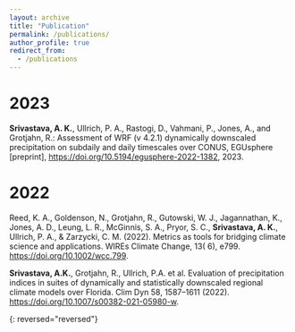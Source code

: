 ```yaml
---
layout: archive
title: "Publication"
permalink: /publications/
author_profile: true
redirect_from:
  - /publications
---
```



2023
======
**Srivastava, A. K.**, Ullrich, P. A., Rastogi, D., Vahmani, P., Jones, A., and Grotjahn, R.: Assessment of WRF (v 4.2.1) dynamically downscaled precipitation on subdaily and daily timescales over CONUS, EGUsphere [preprint], <https://doi.org/10.5194/egusphere-2022-1382>, 2023. 

2022
======
Reed, K. A., Goldenson, N., Grotjahn, R., Gutowski, W. J., Jagannathan, K., Jones, A. D., Leung, L. R., McGinnis, S. A., Pryor, S. C., **Srivastava, A. K.**, Ullrich, P. A., & Zarzycki, C. M. (2022). Metrics as tools for bridging climate science and applications. WIREs Climate Change, 13( 6), e799. <https://doi.org/10.1002/wcc.799>.

**Srivastava, A.K.**, Grotjahn, R., Ullrich, P.A. et al. Evaluation of precipitation indices in suites of dynamically and statistically downscaled regional climate models over Florida. Clim Dyn 58, 1587–1611 (2022). <https://doi.org/10.1007/s00382-021-05980-w>.

{: reversed="reversed"}

